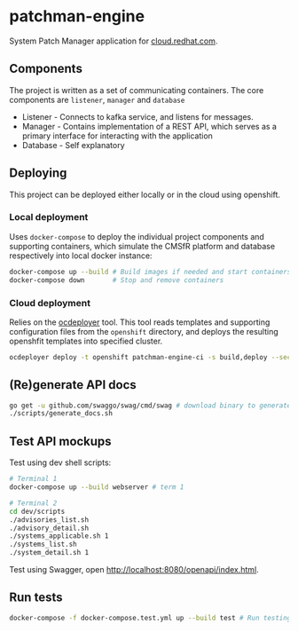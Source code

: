 # patchman-engine
System Patch Manager application for [cloud.redhat.com](cloud.redhat.com).

## Components
The project is written as a set of communicating containers. The core components are `listener`, `manager` and `database` 
- Listener - Connects to kafka service, and listens for messages.
- Manager - Contains implementation of a REST API, which serves as a primary interface for interacting with the application
- Database - Self explanatory

## Deploying
This project can be deployed either locally or in the cloud using openshift.

### Local deployment
Uses `docker-compose` to deploy the individual project components and supporting containers, which simulate the CMSfR platform and database respectively into local docker instance:
~~~bash
docker-compose up --build # Build images if needed and start containers
docker-compose down       # Stop and remove containers
~~~

### Cloud deployment
Relies on the [ocdeployer](https://github.com/bsquizz/ocdeployer) tool. This tool reads templates and supporting configuration files from the `openshift` directory, and
deploys the resulting openshfit templates into specified cluster. 

~~~bash
ocdeployer deploy -t openshift patchman-engine-ci -s build,deploy --secrets-local-dir openshift/secrets -e ./openshift/ci-env.yml
~~~

## (Re)generate API docs
~~~bash
go get -u github.com/swaggo/swag/cmd/swag # download binary to generate, do it first time only
./scripts/generate_docs.sh
~~~

## Test API mockups
Test using dev shell scripts:
~~~bash
# Terminal 1
docker-compose up --build webserver # term 1

# Terminal 2
cd dev/scripts
./advisories_list.sh
./advisory_detail.sh
./systems_applicable.sh 1
./systems_list.sh
./system_detail.sh 1
~~~

Test using Swagger, open <http://localhost:8080/openapi/index.html>.

## Run tests
~~~bash
docker-compose -f docker-compose.test.yml up --build test # Run testing Postgres db and tests against.
~~~
